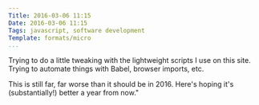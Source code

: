 ```yaml
---
Title: 2016-03-06 11:15
Date: 2016-03-06 11:15
Tags: javascript, software development
Template: formats/micro
...
```


Trying to do a little tweaking with the lightweight scripts I use on this site. Trying to automate things with Babel, browser imports, etc.

This is still far, far worse than it should be in 2016. Here's hoping it's (substantially!) better a year from now."
